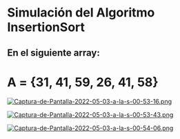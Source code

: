 # Simulación del Algoritmo InsertionSort
## En el siguiente array:
# A = {31, 41, 59, 26, 41, 58}

[![Captura-de-Pantalla-2022-05-03-a-la-s-00-53-16.png](https://i.postimg.cc/J0WvB5Xj/Captura-de-Pantalla-2022-05-03-a-la-s-00-53-16.png)](https://postimg.cc/CBmm3DmK)

[![Captura-de-Pantalla-2022-05-03-a-la-s-00-53-43.png](https://i.postimg.cc/kXJh34vM/Captura-de-Pantalla-2022-05-03-a-la-s-00-53-43.png)](https://postimg.cc/xqZPL9ZB)

[![Captura-de-Pantalla-2022-05-03-a-la-s-00-54-06.png](https://i.postimg.cc/6qLSV4Vg/Captura-de-Pantalla-2022-05-03-a-la-s-00-54-06.png)](https://postimg.cc/zHv08BcF)
